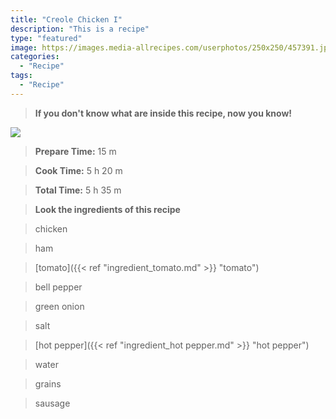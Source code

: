```yaml
---
title: "Creole Chicken I"
description: "This is a recipe"
type: "featured"
image: https://images.media-allrecipes.com/userphotos/250x250/457391.jpg
categories: 
  - "Recipe"
tags: 
  - "Recipe"
---
```



>**If you don't know what are inside this recipe, now you know!**

![](../images/Recipes-Banner.jpg)
> **Prepare Time:** 15 m


> **Cook Time:** 5 h 20 m


> **Total Time:** 5 h 35 m

> **Look the ingredients of this recipe**

> chicken

> ham

> [tomato]({{< ref "ingredient_tomato.md" >}} "tomato")

> bell pepper

> green onion

> salt

> [hot pepper]({{< ref "ingredient_hot pepper.md" >}} "hot pepper")

> water

> grains

> sausage

